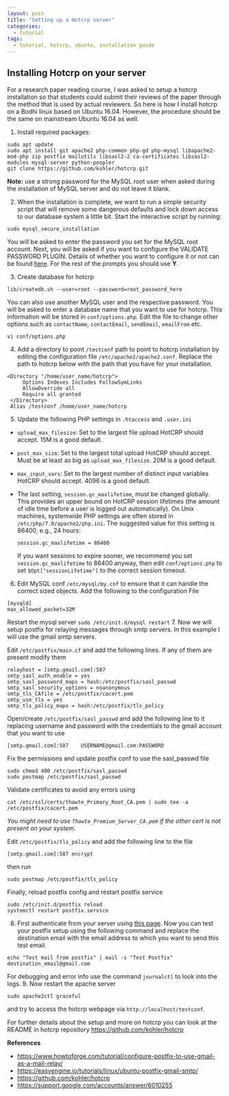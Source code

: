 ```yaml
---
layout: post
title: "Setting up a Hotcrp server"
categories:
  - tutorial
tags:
  - tutorial, hotcrp, ubuntu, installation guide
---
```

## Installing Hotcrp on your server

For a research paper reading course, I was asked to setup a hotcrp installation so that students could submit their reviews of the paper through the method that is used by actual reviewers. So here is how I install hotcrp on a Bodhi linux based on Ubuntu 16.04. However, the procedure should be the same on mainstream Ubuntu 16.04 as well.

1. Install required packages:
``` shell
sudo apt update
sudo apt install git apache2 php-common php-gd php-mysql libapache2-mod-php zip postfix mailutils libsasl2-2 ca-certificates libsasl2-modules mysql-server python-poopler
git clone https://github.com/kohler/hotcrp.git
```
**Note:** use a strong password for the MySQL root user when asked during the installation of MySQL server and do not leave it blank.

2. When the installation is complete, we want to run a simple security script that will remove some dangerous defaults and lock down access to our database system a little bit. Start the interactive script by running:
```
sudo mysql_secure_installation
```
You will be asked to enter the password you set for the MySQL root account. Next, you will be asked if you want to configure the VALIDATE PASSWORD PLUGIN. Details of whether you want to configure it or not can be found [here](https://www.digitalocean.com/community/tutorials/how-to-install-linux-apache-mysql-php-lamp-stack-on-ubuntu-16-04). For the rest of the prompts you should use **Y**.

3. Create database for hotcrp
```
lib/createdb.sh --user=root --password=root_password_here
```
You can also use another MySQL user and the respective password. You will be asked to enter a database name that you want to use for hotcrp. This information will be stored in `conf/options.php`. Edit the file to change other options such as `contactName`, `contactEmail`, `sendEmail`, `emailFrom` etc.

   ```
   vi conf/options.php
   ```

4. Add a directory to point `/testconf` path  to point to hotcrp installation by editing the configuration file `/etc/apache2/apache2.conf`. Replace the path to hotcrp below with the path that you have for your installation.

  ```
  <Directory "/home/user_name/hotcrp">
       Options Indexes Includes FollowSymLinks
       AllowOverride all
       Require all granted
   </Directory>
   Alias /testconf /home/user_name/hotcrp
   ```
5. Update the following PHP settings in `.htaccess` and `.user.ini`
 -  `upload_max_filesize`: Set to the largest file upload HotCRP should accept. 15M is a good default.

 - `post_max_size`: Set to the largest total upload HotCRP should accept. Must be at least as big as `upload_max_filesize`. 20M is a good default.

 - `max_input_vars`: Set to the largest number of distinct input variables HotCRP should accept. 4096 is a good default.

 - The last setting, `session.gc_maxlifetime`, must be changed globally. This provides an upper bound on HotCRP session lifetimes (the amount of idle time before a user is logged out automatically). On Unix machines, systemwide PHP settings are often stored in `/etc/php/7.0/apache2/php.ini`. The suggested value for this setting is 86400, e.g., 24 hours:

    `session.gc_maxlifetime = 86400`

    If you want sessions to expire sooner, we recommend you set `session.gc_maxlifetime` to 86400 anyway, then edit `conf/options.php` to set `$Opt["sessionLifetime"]` to the correct session timeout.
6. Edit MySQL conf `/etc/mysql/my.cnf` to ensure that it can handle the correct sized objects. Add the following to the configuration File

  ```
  [mysqld]
  max_allowed_packet=32M
  ```
Restart the mysql server `sudo /etc/init.d/mysql restart`
7. Now we will setup postfix for relaying messages through smtp servers. In this example I will use the gmail smtp servers.

  Edit `/etc/postfix/main.cf` and add the following lines. If any of them are present modify them

  ```
  relayhost = [smtp.gmail.com]:587
  smtp_sasl_auth_enable = yes
  smtp_sasl_password_maps = hash:/etc/postfix/sasl_passwd
  smtp_sasl_security_options = noanonymous
  smtp_tls_CAfile = /etc/postfix/cacert.pem
  smtp_use_tls = yes
  smtp_tls_policy_maps = hash:/etc/postfix/tls_policy
  ```
  Open/create `/etc/postfix/sasl_passwd` and add the following line to it replacing username and password with the credentials to the gmail account that you want to use

  ```
  [smtp.gmail.com]:587    USERNAME@gmail.com:PASSWORD
  ```
  Fix the permissions and update postfix conf to use the sasl_passwd file

  ```
  sudo chmod 400 /etc/postfix/sasl_passwd
  sudo postmap /etc/postfix/sasl_passwd
  ```

  Validate certificates to avoid any errors using

  ```
  cat /etc/ssl/certs/thawte_Primary_Root_CA.pem | sudo tee -a /etc/postfix/cacert.pem
  ```
  *You might need to use `Thawte_Premium_Server_CA.pem` if the other cert is not present on your system.*

  Edit `/etc/postfix/tls_policy` and add the following line to the file

  ```
  [smtp.gmail.com]:587 encrypt
  ```
  then run

  ```
  sudo postmap /etc/postfix/tls_policy
  ```

  Finally, reload postfix config and restart postfix service

  ```
  sudo /etc/init.d/postfix reload
  systemctl restart postfix.service
  ```
8. First authenticate from your server using [this page](https://www.google.com/accounts/DisplayUnlockCaptcha). Now you can test your postfix setup using the following command and replace the destination email with the email address to which you want to send this test email.

  ```
  echo "Test mail from postfix" | mail -s "Test Postfix" destination_email@gmail.com
  ```
  For debugging and error info use the command `journalctl` to look into the logs.
9. Now restart the apache server

  ```
  sudo apache2ctl graceful
  ```
  and try to access the hotcrp webpage via `http://localhost/testconf`.

  For further details about the setup and more on hotcrp you can look at the README in hotcrp repository https://github.com/kohler/hotcrp


**References**
- https://www.howtoforge.com/tutorial/configure-postfix-to-use-gmail-as-a-mail-relay/
- https://easyengine.io/tutorials/linux/ubuntu-postfix-gmail-smtp/
- https://github.com/kohler/hotcrp
- https://support.google.com/accounts/answer/6010255
